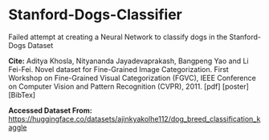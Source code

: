 # Stanford-Dogs-Classifier
Failed attempt at creating a Neural Network to classify dogs in the Stanford-Dogs Dataset


**Cite:** Aditya Khosla, Nityananda Jayadevaprakash, Bangpeng Yao and Li Fei-Fei. Novel dataset for Fine-Grained Image Categorization. First Workshop on Fine-Grained Visual Categorization (FGVC), IEEE Conference on Computer Vision and Pattern Recognition (CVPR), 2011.  [pdf]  [poster]  [BibTex]

**Accessed Dataset From:** https://huggingface.co/datasets/ajinkyakolhe112/dog_breed_classification_kaggle
